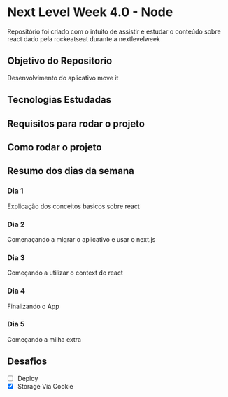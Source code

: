 # Next Level Week 4.0 - Node

Repositório foi criado com o intuito de assistir e estudar o conteúdo sobre react dado pela rockeatseat durante a nextlevelweek

## Objetivo do Repositorio

Desenvolvimento do aplicativo move it

## Tecnologias Estudadas



## Requisitos para rodar o projeto



## Como rodar o projeto



## Resumo dos dias da semana

### Dia 1

Explicação dos conceitos basicos sobre react

### Dia 2

Comenaçando a migrar o aplicativo e usar o next.js

### Dia 3

Começando a utilizar o context do react

### Dia 4

Finalizando o App

### Dia 5

Começando a milha extra

## Desafios

- [ ] Deploy
- [x] Storage Via Cookie
